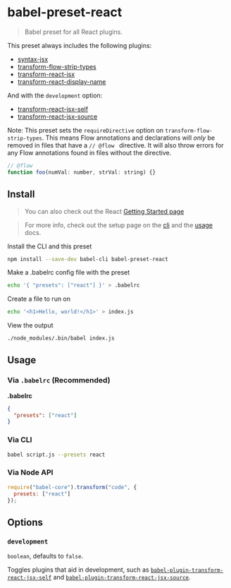 # babel-preset-react

> Babel preset for all React plugins.

This preset always includes the following plugins:

- [syntax-jsx](https://babeljs.io/docs/plugins/syntax-jsx/)
- [transform-flow-strip-types](https://babeljs.io/docs/plugins/transform-flow-strip-types/)
- [transform-react-jsx](https://babeljs.io/docs/plugins/transform-react-jsx/)
- [transform-react-display-name](https://babeljs.io/docs/plugins/transform-react-display-name/)

And with the `development` option:

- [transform-react-jsx-self](https://babeljs.io/docs/plugins/transform-react-jsx-self/)
- [transform-react-jsx-source](https://babeljs.io/docs/plugins/transform-react-jsx-source/)

Note: This preset sets the `requireDirective` option on
`transform-flow-strip-types`. This means Flow annotations and declarations
will _only_ be removed in files that have a `// @flow ` directive. It will also
throw errors for any Flow annotations found in files without the directive.

```js
// @flow
function foo(numVal: number, strVal: string) {}
```

## Install

> You can also check out the React [Getting Started page](https://facebook.github.io/react/docs/hello-world.html)

> For more info, check out the setup page on the [cli](/docs/setup/) and the [usage](/docs/usage/cli/) docs.

Install the CLI and this preset

```sh
npm install --save-dev babel-cli babel-preset-react
```

Make a .babelrc config file with the preset

```sh
echo '{ "presets": ["react"] }' > .babelrc
```

Create a file to run on

```sh
echo '<h1>Hello, world!</h1>' > index.js
```

View the output

```sh
./node_modules/.bin/babel index.js
```

## Usage

### Via `.babelrc` (Recommended)

**.babelrc**

```json
{
  "presets": ["react"]
}
```

### Via CLI

```sh
babel script.js --presets react
```

### Via Node API

```javascript
require("babel-core").transform("code", {
  presets: ["react"]
});
```

## Options

### `development`

`boolean`, defaults to `false`.

Toggles plugins that aid in development, such as [`babel-plugin-transform-react-jsx-self`](https://babeljs.io/docs/plugins/transform-react-jsx-self/) and [`babel-plugin-transform-react-jsx-source`](https://babeljs.io/docs/plugins/transform-react-jsx-source/).
